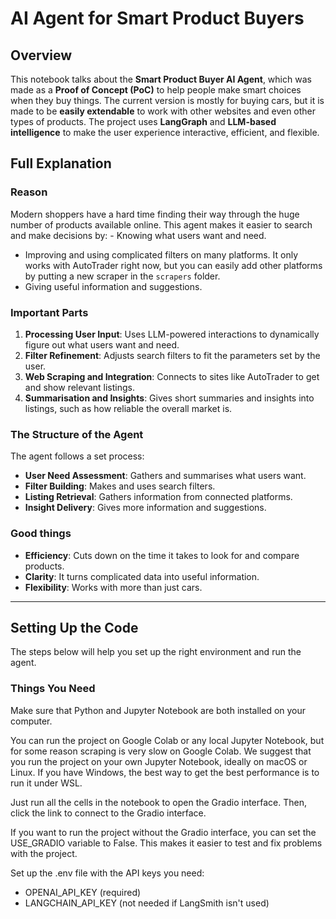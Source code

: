 # AI Agent for Smart Product Buyers

 ## Overview

 This notebook talks about the **Smart Product Buyer AI Agent**, which was made as a **Proof of Concept (PoC)** to help people make smart choices when they buy things.  The current version is mostly for buying cars, but it is made to be **easily extendable** to work with other websites and even other types of products.  The project uses **LangGraph** and **LLM-based intelligence** to make the user experience interactive, efficient, and flexible.

 ## Full Explanation

 ### Reason
 Modern shoppers have a hard time finding their way through the huge number of products available online.  This agent makes it easier to search and make decisions by: - Knowing what users want and need.
 - Improving and using complicated filters on many platforms.  It only works with AutoTrader right now, but you can easily add other platforms by putting a new scraper in the `scrapers` folder.
 - Giving useful information and suggestions.

 ### Important Parts
 1. **Processing User Input**: Uses LLM-powered interactions to dynamically figure out what users want and need.
 2. **Filter Refinement**: Adjusts search filters to fit the parameters set by the user.
 3. **Web Scraping and Integration**: Connects to sites like AutoTrader to get and show relevant listings.
 4. **Summarisation and Insights**: Gives short summaries and insights into listings, such as how reliable the overall market is.

 ### The Structure of the Agent
 The agent follows a set process:
 - **User Need Assessment**: Gathers and summarises what users want.
 - **Filter Building**: Makes and uses search filters.
 - **Listing Retrieval**: Gathers information from connected platforms.
 - **Insight Delivery**: Gives more information and suggestions.

 ### Good things
 - **Efficiency**: Cuts down on the time it takes to look for and compare products.
 - **Clarity**: It turns complicated data into useful information.
 - **Flexibility**: Works with more than just cars.
 ---

 ## Setting Up the Code

 The steps below will help you set up the right environment and run the agent.

 ### Things You Need
 Make sure that Python and Jupyter Notebook are both installed on your computer.

 You can run the project on Google Colab or any local Jupyter Notebook, but for some reason scraping is very slow on Google Colab.
 We suggest that you run the project on your own Jupyter Notebook, ideally on macOS or Linux.  If you have Windows, the best way to get the best performance is to run it under WSL.

 Just run all the cells in the notebook to open the Gradio interface. Then, click the link to connect to the Gradio interface.

 If you want to run the project without the Gradio interface, you can set the USE_GRADIO variable to False.  This makes it easier to test and fix problems with the project.

 Set up the .env file with the API keys you need:
 - OPENAI_API_KEY (required)
 - LANGCHAIN_API_KEY (not needed if LangSmith isn't used)